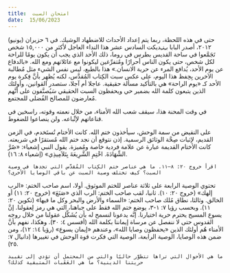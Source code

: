 ```yaml
---
title:  امتحان السبت
date:  15/06/2023
---
```


حتى في هذه اللحظة، ربما يتم إعداد الأحداث للاضطهاد الوشيك. في ٦ حزيران (يونيو) ٢٠١٢، أصدر البابا بـِنـِديكت السادس عشر هذا النداء العاجل لأكثر من ١٥,٠٠٠ شخص تَجَمَّعوا في ساحة القديس بطرس في روما، ذلك الأحد الذي يجب أن يكون يومًا للراحة لكل شخص، حتى يكون الناس أحرارًا ومُتفرِّغين ليكونوا مع عائلاتهم ومع الله. «بالدفاع عن يوم الأحد، يُدافع المرء عن حرية الانسان.» هذا بالطبع، ليس نفس الشيء مثل مُطالبة الآخرين بِحِفظ هذا اليوم، على عكس سبت الكِتاب المُقدَّس، لكنه يُظهِر بأنَّ فِكرة يوم الأحد كـ «يوم الراحة» هي بالتأكيد مسألة حقيقية. عاجلا أم آجلا، ستصدر القوانين، وأولئك الذين يتبعون كلمة الله بضمير حي ويحفظون السبت الحقيقي سَيُصنَّفون على أنَّهم مُعارضون للمصالح الفُضلى للمجتمع.

في وقت المحنة هذا، سيقف شعب الله الأمناء، من خلال نعمته وقوته، راسخين في قناعاتهم لإتِّباعه. ولن ينصاعوا للضغوط.

على النقيض من سمة الوحش، سيأخذون ختم الله. كانت الأختام تُستَخدم، في الزمن القديم، لإثبات صِحَّة الوثائق الرسمية. إذن نتوقع أن نجد ختم الله مُستقرًا في شريعته. كانت الأختام القديمة عبارة عن علامة فردية خاصة ومُميزة. يقول النبي إشعياء: «صُرَّ الشِّهَادَةَ. اخْتِمِ الشَّرِيعَةَ بِتَلاَمِيذِي» (إشعياء ٨: ١٦).

`اقرأ خروج ٢٠: ٨–١١. ما هي عناصر ختم الكِتاب المُقدَّس التي تجدها في وصية السبت؟ كيف تختلف وصية السبت عن باقي الوصايا الأخرى؟`

تحتوي الوصية الرابعة على ثلاثة عناصر للختم الموثوق. أولا، اسم صاحب الختم: «الرب إلهك» (خروج ٢٠: ١٠). ثانيا، لقب صاحب الختم: الرب الذي «صَنَعَ» (خروج ٢٠: ١١) أو الخالق. وثالثا، نطاق مُلك صاحب الختم: «السماء والأرض والبحر وكل ما فيها» (تكوين ٢٠: ١١). وبحسب رؤيا ٧: ١-٣، يوضع ختم الله فقط على جباهنا، التي هي رمز لِعقولنا. إنَّ يسوع المسيح يحترم حرية اختيارنا. إنَّه يدعونا لنسمح له بأن يُشَكِّل عقولنا من خلال روحه القدوس حتى لا ننفصل عن مرساة إيماننا بكلمة الله (أفسس ٤: ٣٠). وهكذا، نفهم بأنَّ الأمناء هُم أولئك الذين «يحفظون وصايا الله»، وعندهم «إيمان يسوع» (رؤيا ١٤: ١٢)، ومن ضمن هذه الوصايا، الوصية الرابعة، الوصية التي فكرت قوة الوحش في تغييرها (دانيال ٧: ٢٥).

`ما هي الأحوال التي تراها تتطوَّر حاليًا والتي من المحتمل أن تؤدي إلى تقييد حريتنا الدينية؟ ما هي العَقَبات المتبقية كذلك؟`